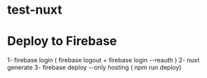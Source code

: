 # test-nuxt

# Deploy to Firebase

1- firebase login
( firebase logout + firebase login --reauth )
2- nuxt generate
3- firebase deploy --only hosting
 ( npm run deploy)
